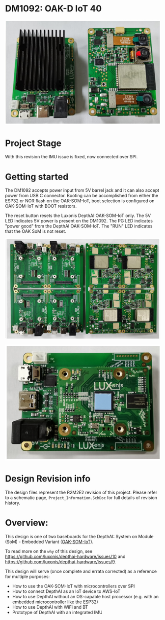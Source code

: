 # DM1092: OAK-D IoT 40

![](Images/FULL-ASM_DM1092_R1M1E1.jpg)

# Project Stage

With this revision the IMU issue is fixed, now connected over SPI. 

# Getting started
The DM1092 accepts power input from 5V barrel jack and it can also accept power from USB C connector. Booting can be accomplished from either the ESP32 or NOR flash on the OAK-SOM-IoT, boot selection is configured on OAK-SOM-IoT with BOOT resistors. 

The reset button resets the Luxonis DepthAI OAK-SOM-IoT only.
The 5V LED indicates 5V power is present on the DM1092.
The PG LED indicates "power good" from the DepthAI OAK-SOM-IoT.
The "RUN" LED indicates that the OAK SoM is not reset.

![](Images/ASM_DM1092_R1M1E1.jpg)

![](Images/ASM-SoM_DM1092_R1M1E1.jpg)

# Design Revision info
The design files represent the R2M2E2 revision of this project. Please refer to a schematic page, `Project_Information.SchDoc` for full details of revision history.


# Overview:

This design is one of two baseboards for the DepthAI: System on Module (SoM) - Embedded Variant ([OAK-SOM-IoT](https://shop.luxonis.com/collections/all/products/bw1099emb)).

To read more on the `why` of this design, see https://github.com/luxonis/depthai-hardware/issues/10 and https://github.com/luxonis/depthai-hardware/issues/9.

This design will serve (once complete and errata corrected) as a reference for multiple purposes:
 - How to use the OAK-SOM-IoT with microcontrollers over SPI
 - How to connect DepthAI as an IoT device to AWS-IoT
 - How to use DepthAI without an OS-capable host processor (e.g. with an embedded microcontroller like the ESP32)
 - How to use DepthAI with WiFi and BT
 - Prototype of DepthAI with an integrated IMU 



